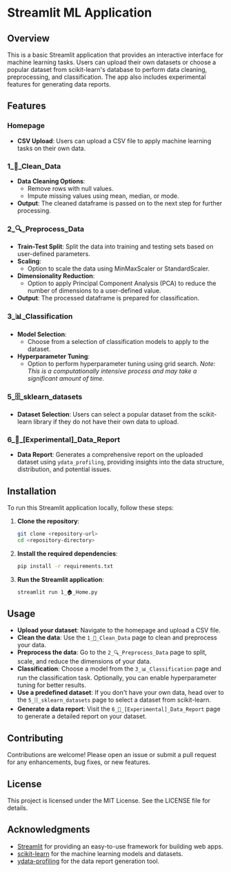 Streamlit ML Application
========================

Overview
--------

This is a basic Streamlit application that provides an interactive interface for machine learning tasks. Users can upload their own datasets or choose a popular dataset from scikit-learn's database to perform data cleaning, preprocessing, and classification. The app also includes experimental features for generating data reports.

Features
--------

### Homepage

-   **CSV Upload**: Users can upload a CSV file to apply machine learning tasks on their own data.

### 1_🧹_Clean_Data

-   **Data Cleaning Options**:
    -   Remove rows with null values.
    -   Impute missing values using mean, median, or mode.
-   **Output**: The cleaned dataframe is passed on to the next step for further processing.

### 2_🔍_Preprocess_Data

-   **Train-Test Split**: Split the data into training and testing sets based on user-defined parameters.
-   **Scaling**:
    -   Option to scale the data using MinMaxScaler or StandardScaler.
-   **Dimensionality Reduction**:
    -   Option to apply Principal Component Analysis (PCA) to reduce the number of dimensions to a user-defined value.
-   **Output**: The processed dataframe is prepared for classification.

### 3_📊_Classification

-   **Model Selection**:
    -   Choose from a selection of classification models to apply to the dataset.
-   **Hyperparameter Tuning**:
    -   Option to perform hyperparameter tuning using grid search. *Note: This is a computationally intensive process and may take a significant amount of time.*

### 5_🗄️_sklearn_datasets

-   **Dataset Selection**: Users can select a popular dataset from the scikit-learn library if they do not have their own data to upload.

### 6_🧪_[Experimental]_Data_Report

-   **Data Report**: Generates a comprehensive report on the uploaded dataset using `ydata_profiling`, providing insights into the data structure, distribution, and potential issues.

Installation
------------

To run this Streamlit application locally, follow these steps:

1.  **Clone the repository**:
    ```bash
    git clone <repository-url>
    cd <repository-directory>
    ```
2.  **Install the required dependencies**:
    ```bash
    pip install -r requirements.txt
    ```
4.  **Run the Streamlit application**:
    ```bash
    streamlit run 1_🏠_Home.py
    ```

Usage
-----

-   **Upload your dataset**: Navigate to the homepage and upload a CSV file.
-   **Clean the data**: Use the `1_🧹_Clean_Data` page to clean and preprocess your data.
-   **Preprocess the data**: Go to the `2_🔍_Preprocess_Data` page to split, scale, and reduce the dimensions of your data.
-   **Classification**: Choose a model from the `3_📊_Classification` page and run the classification task. Optionally, you can enable hyperparameter tuning for better results.
-   **Use a predefined dataset**: If you don't have your own data, head over to the `5_🗄️_sklearn_datasets` page to select a dataset from scikit-learn.
-   **Generate a data report**: Visit the `6_🧪_[Experimental]_Data_Report` page to generate a detailed report on your dataset.

Contributing
------------

Contributions are welcome! Please open an issue or submit a pull request for any enhancements, bug fixes, or new features.

License
-------

This project is licensed under the MIT License. See the LICENSE file for details.

Acknowledgments
---------------

-   [Streamlit](https://streamlit.io/) for providing an easy-to-use framework for building web apps.
-   [scikit-learn](https://scikit-learn.org/) for the machine learning models and datasets.
-   [ydata-profiling](https://github.com/ydataai/ydata-profiling) for the data report generation tool.
